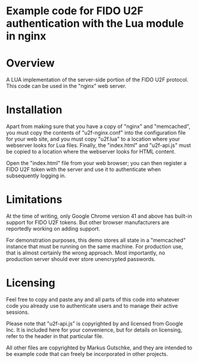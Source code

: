 # Example code for FIDO U2F authentication with the Lua module in nginx

Overview
========

A LUA implementation of the server-side portion of the FIDO U2F protocol.
This code can be used in the "nginx" web server.


Installation
============

Apart from making sure that you have a copy of "nginx" and
"memcached", you must copy the contents of "u2f-nginx.conf" into the
configuration file for your web site, and you must copy "u2f.lua" to a
location where your webserver looks for Lua files. Finally, the
"index.html" and "u2f-api.js" must be copied to a location where the
webserver looks for HTML content.

Open the "index.html" file from your web browser; you can then
register a FIDO U2F token with the server and use it to authenticate
when subsequently logging in.


Limitations
===========

At the time of writing, only Google Chrome version 41 and above has
built-in support for FIDO U2F tokens. But other browser manufacturers
are reportedly working on adding support.

For demonstration purposes, this demo stores all state in a "memcached"
instance that must be running on the same machine. For production use,
that is almost certainly the wrong approach. Most importantly, no
production server should ever store unencrypted passwords.


Licensing
=========

Feel free to copy and paste any and all parts of this code into whatever
code you already use to authenticate users and to manage their active
sessions.

Please note that "u2f-api.js" is copyrighted by and licensed from
Google Inc. It is included here for your convenience, but for details
on licensing, refer to the header in that particular file.

All other files are copyrighted by Markus Gutschke, and they are
intended to be example code that can freely be incorporated in other
projects.
